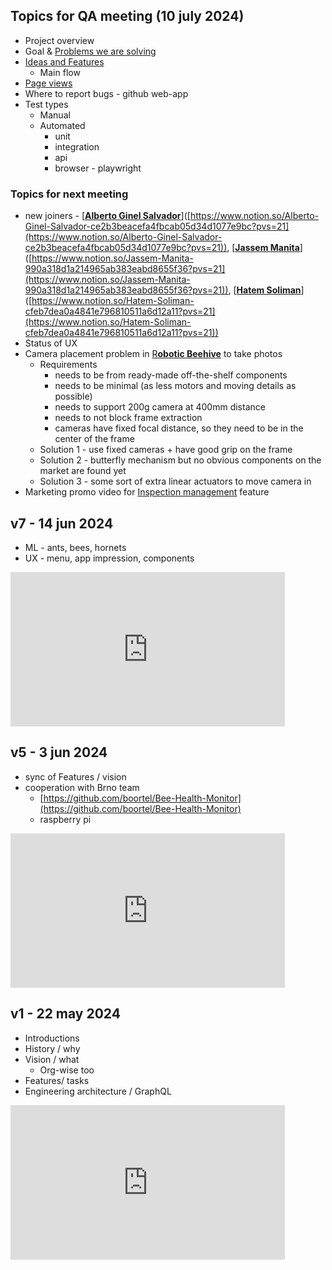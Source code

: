 ## Topics for QA meeting (10 july 2024)

- Project overview
- Goal & [Problems we are solving](https://www.notion.so/Problems-we-are-solving-15a899e8bf10455c9ef903c6e269af2c?pvs=21)
- [Ideas and Features](https://www.notion.so/Ideas-and-Features-ca76f493a1454e14b7dfbae7bd292a2e?pvs=21)
    - Main flow
- [Page views](https://www.notion.so/Page-views-50093c46283d47b8918a3edd78d3b767?pvs=21)
- Where to report bugs - github web-app
- Test types
    - Manual
    - Automated
        - unit
        - integration
        - api
        - browser - playwright

### Topics for next meeting

- new joiners - [[**Alberto Ginel Salvador**](https://www.linkedin.com/in/aginelsalvador/)]([https://www.notion.so/Alberto-Ginel-Salvador-ce2b3beacefa4fbcab05d34d1077e9bc?pvs=21](https://www.notion.so/Alberto-Ginel-Salvador-ce2b3beacefa4fbcab05d34d1077e9bc?pvs=21)), [[**Jassem Manita**](https://www.linkedin.com/in/jassem-manita-2002jm/)]([https://www.notion.so/Jassem-Manita-990a318d1a214965ab383eabd8655f36?pvs=21](https://www.notion.so/Jassem-Manita-990a318d1a214965ab383eabd8655f36?pvs=21)), [[**Hatem Soliman**](https://www.linkedin.com/in/h4temsoliman/)]([https://www.notion.so/Hatem-Soliman-cfeb7dea0a4841e796810511a6d12a11?pvs=21](https://www.notion.so/Hatem-Soliman-cfeb7dea0a4841e796810511a6d12a11?pvs=21))
- Status of UX
- Camera placement problem in [R**obotic Beehive**](https://www.notion.so/Robotic-Beehive-fd9559a2950b44bc8291972299ced18e?pvs=21) to take photos
    - Requirements
        - needs to be from ready-made off-the-shelf components
        - needs to be minimal (as less motors and moving details as possible)
        - needs to support 200g camera at 400mm distance
        - needs to not block frame extraction
        - cameras have fixed focal distance, so they need to be in the center of the frame
    - Solution 1 - use fixed cameras + have good grip on the frame
    - Solution 2 - butterfly mechanism but no obvious components on the market are found yet
    - Solution 3 - some sort of extra linear actuators to move camera in
- Marketing promo video for [Inspection management](https://www.notion.so/Inspection-management-91984eebbfde4a52a5d9a3836a6a998e?pvs=21) feature

## v7 - 14 jun 2024

- ML - ants, bees, hornets
- UX - menu, app impression, components

<iframe width="439" height="247" src="https://www.youtube.com/embed/Ig60kvttka8" title="Gratheon all-hands v7" frameborder="0" allow="accelerometer; autoplay; clipboard-write; encrypted-media; gyroscope; picture-in-picture; web-share" referrerpolicy="strict-origin-when-cross-origin" allowfullscreen></iframe>

## v5 - 3 jun 2024

- sync of Features / vision
- cooperation with Brno team
    - [https://github.com/boortel/Bee-Health-Monitor](https://github.com/boortel/Bee-Health-Monitor)
    - raspberry pi

<iframe width="439" height="247" src="https://www.youtube.com/embed/dvc_mAZ8Jmo" title="Gratheon.com all-hands v5" frameborder="0" allow="accelerometer; autoplay; clipboard-write; encrypted-media; gyroscope; picture-in-picture; web-share" referrerpolicy="strict-origin-when-cross-origin" allowfullscreen></iframe>

## v1 - 22 may 2024

- Introductions
- History / why
- Vision / what
    - Org-wise too
- Features/ tasks
- Engineering architecture / GraphQL

<iframe width="439" height="247" src="https://www.youtube.com/embed/4awyyk8sWho" title="Gratheon all-hands v1" frameborder="0" allow="accelerometer; autoplay; clipboard-write; encrypted-media; gyroscope; picture-in-picture; web-share" referrerpolicy="strict-origin-when-cross-origin" allowfullscreen></iframe>
